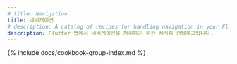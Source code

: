 ```yaml
---
# title: Navigation
title: 네비게이션
# description: A catalog of recipes for handling navigation in your Flutter app.
description: Flutter 앱에서 네비게이션을 처리하기 위한 레시피 카탈로그입니다.
---
```


{% include docs/cookbook-group-index.md %}
